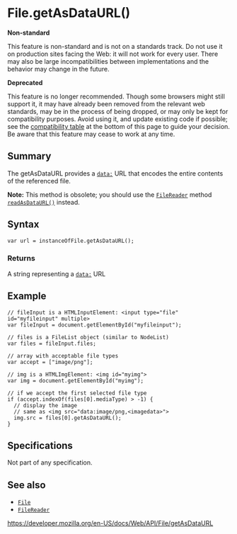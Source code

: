 # File.getAsDataURL()

**Non-standard**

This feature is non-standard and is not on a standards track. Do not use it on production sites facing the Web: it will not work for every user. There may also be large incompatibilities between implementations and the behavior may change in the future.

**Deprecated**

This feature is no longer recommended. Though some browsers might still support it, it may have already been removed from the relevant web standards, may be in the process of being dropped, or may only be kept for compatibility purposes. Avoid using it, and update existing code if possible; see the [compatibility table](#browser_compatibility) at the bottom of this page to guide your decision. Be aware that this feature may cease to work at any time.

## Summary

The getAsDataURL provides a [`data:`](https://developer.mozilla.org/en-US/docs/Web/HTTP/Basics_of_HTTP/Data_URIs) URL that encodes the entire contents of the referenced file.

**Note:** This method is obsolete; you should use the [`FileReader`](../filereader) method [`readAsDataURL()`](../filereader/readasdataurl) instead.

## Syntax

    var url = instanceOfFile.getAsDataURL();

### Returns

A string representing a [`data:`](https://developer.mozilla.org/en-US/docs/Web/HTTP/Basics_of_HTTP/Data_URIs) URL

## Example

    // fileInput is a HTMLInputElement: <input type="file" id="myfileinput" multiple>
    var fileInput = document.getElementById("myfileinput");

    // files is a FileList object (similar to NodeList)
    var files = fileInput.files;

    // array with acceptable file types
    var accept = ["image/png"];

    // img is a HTMLImgElement: <img id="myimg">
    var img = document.getElementById("myimg");

    // if we accept the first selected file type
    if (accept.indexOf(files[0].mediaType) > -1) {
      // display the image
      // same as <img src="data:image/png,<imagedata>">
      img.src = files[0].getAsDataURL();
    }

## Specifications

Not part of any specification.

## See also

- [`File`](../file)
- [`FileReader`](../filereader)

<a href="https://developer.mozilla.org/en-US/docs/Web/API/File/getAsDataURL" class="_attribution-link">https://developer.mozilla.org/en-US/docs/Web/API/File/getAsDataURL</a>
